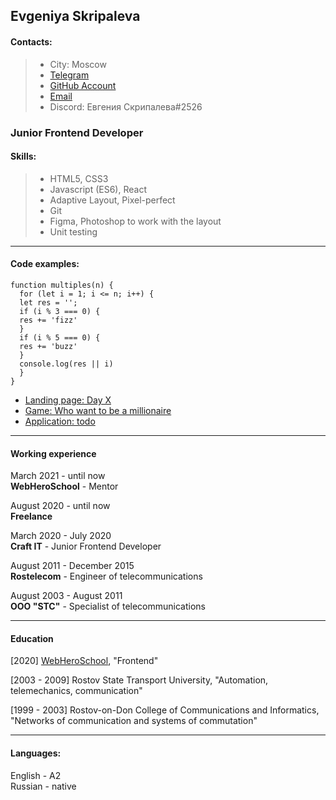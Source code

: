 ## Evgeniya Skripaleva

#### Contacts:

>* City: Moscow
>* [Telegram](https://t.me/ESkripaleva)
>* [GitHub Account](https://github.com/skripaleva)
>* [Email](mailto:e.skripaleva@gmail.com)
>* Discord: Евгения Скрипалева#2526

### Junior Frontend Developer

#### Skills:

>* HTML5, CSS3
>* Javascript (ES6), React
>* Adaptive Layout, Pixel-perfect
>* Git
>* Figma, Photoshop to work with the layout
>* Unit testing

---

#### Code examples:

```
function multiples(n) {
  for (let i = 1; i <= n; i++) {
  let res = '';
  if (i % 3 === 0) {
  res += 'fizz'
  }
  if (i % 5 === 0) {
  res += 'buzz'
  }
  console.log(res || i)
  }
}
```

* [Landing page: Day X](https://day-x.vercel.app)
* [Game: Who want to be a millionaire](https://webheroschool.github.io/js_new_es/)
* [Application: todo](https://skripaleva.ru/todo)

---

#### Working experience

March 2021 - until now <br>
**WebHeroSchool** - Mentor

August 2020 - until now <br>
**Freelance**

March 2020 - July 2020 <br>
**Craft IT** - Junior Frontend Developer

August 2011 - December 2015 <br>
**Rostelecom** -
Engineer of telecommunications

August 2003 - August 2011 <br>
**OOO "STC"** - Specialist of telecommunications

---

#### Education

[2020] [WebHeroSchool](https://lk.webheroschool.ru/pl/41813381), "Frontend"

[2003 - 2009] Rostov State Transport University, "Automation, telemechanics, communication"

[1999 - 2003] Rostov-on-Don College of Communications and Informatics, "Networks of communication and systems of commutation"

---

#### Languages:

English - A2 <br>
Russian - native